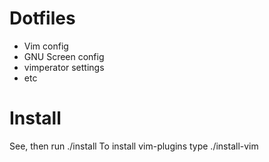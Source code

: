 Dotfiles
========

* Vim config
* GNU Screen config
* vimperator settings
* etc

Install
=======
See, then run ./install
To install vim-plugins type ./install-vim

